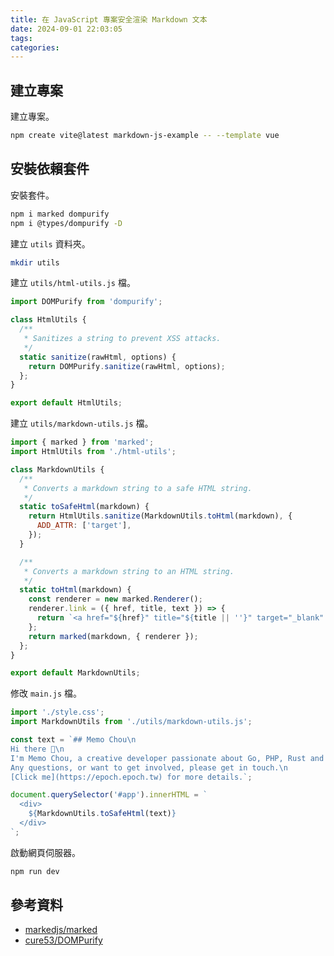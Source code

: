 ```yaml
---
title: 在 JavaScript 專案安全渲染 Markdown 文本
date: 2024-09-01 22:03:05
tags:
categories:
---
```


## 建立專案

建立專案。

```bash
npm create vite@latest markdown-js-example -- --template vue
```

## 安裝依賴套件

安裝套件。

```bash
npm i marked dompurify
npm i @types/dompurify -D
```

建立 `utils` 資料夾。

```bash
mkdir utils
```

建立 `utils/html-utils.js` 檔。

```js
import DOMPurify from 'dompurify';

class HtmlUtils {
  /**
   * Sanitizes a string to prevent XSS attacks.
   */
  static sanitize(rawHtml, options) {
    return DOMPurify.sanitize(rawHtml, options);
  };
}

export default HtmlUtils;
```

建立 `utils/markdown-utils.js` 檔。

```js
import { marked } from 'marked';
import HtmlUtils from './html-utils';

class MarkdownUtils {
  /**
   * Converts a markdown string to a safe HTML string.
   */
  static toSafeHtml(markdown) {
    return HtmlUtils.sanitize(MarkdownUtils.toHtml(markdown), {
      ADD_ATTR: ['target'],
    });
  }

  /**
   * Converts a markdown string to an HTML string.
   */
  static toHtml(markdown) {
    const renderer = new marked.Renderer();
    renderer.link = ({ href, title, text }) => {
      return `<a href="${href}" title="${title || ''}" target="_blank" rel="noopener noreferrer">${text}</a>`;
    };
    return marked(markdown, { renderer });
  };
}

export default MarkdownUtils;
```

修改 `main.js` 檔。

```js
import './style.css';
import MarkdownUtils from './utils/markdown-utils.js';

const text = `## Memo Chou\n
Hi there 🙋\n
I'm Memo Chou, a creative developer passionate about Go, PHP, Rust and JavaScript.\n
Any questions, or want to get involved, please get in touch.\n
[Click me](https://epoch.epoch.tw) for more details.`;

document.querySelector('#app').innerHTML = `
  <div>
    ${MarkdownUtils.toSafeHtml(text)}
  </div>
`;
```

啟動網頁伺服器。

```bash
npm run dev
```

## 參考資料

- [markedjs/marked](https://github.com/markedjs/marked)
- [cure53/DOMPurify](https://github.com/cure53/DOMPurify)
